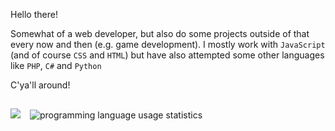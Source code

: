 Hello there!

Somewhat of a web developer, but also do some projects outside of that every now and then (e.g. game development). I mostly work with `JavaScript` (and of course `CSS` and `HTML`) but have also attempted some other languages like `PHP`, `C#` and `Python`

C'ya'll around!
##
<picture>
  <source
    srcset="https://github-readme-streak-stats-eight.vercel.app/?user=the-an0nym&theme=dark&hide_border=false"
    media="(prefers-color-scheme: dark)"
  />
  <img src="https://github-readme-streak-stats-eight.vercel.app/?user=the-an0nym&hide_border=false" />
</picture>
&#8194;
<picture>
  <source
    srcset="https://github-readme-stats.vercel.app/api/top-langs/?username=the-an0nym&theme=dark&hide_border=false&include_all_commits=true&count_private=true&layout=compact"
    media="(prefers-color-scheme: dark)"
  />
  <img alt="programming language usage statistics" src="https://github-readme-stats.vercel.app/api/top-langs/?username=the-an0nym&hide_border=false&include_all_commits=true&count_private=true&layout=compact" />
</picture>
